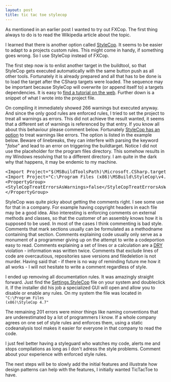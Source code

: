 ```yaml
---
layout: post
title: tic tac toe stylecop
---
```


As mentioned in an earlier post I wanted to try out FXCop. The first thing always to do is to read the Wikipedia article about the topic.

I learned that there is another option called [StyleCop](http://stylecop.codeplex.com/). It seems to be easier to adapt to a projects custom rules. This might come in handy, if something goes wrong. So I use StyleCop instead of FXCop.

The first step now is to enlist another target in the buildtool, so that StyleCop gets executed automatically with the same button push as all other tools. Fortunately it is already prepared and all that has to be done is to load the target after the CSharp targets were loaded. The sequence may be important because StyleCop will overwrite (or append itself to) a targets dependencies. It is easy to [find a tutorial on the web](https://www.google.de/#q=Import+Project+%22ProgramFiles%22+MSBuild+Microsoft+StyleCop+targets). Further down is a snippet of what I wrote into the project file.

On compiling it immediately showed 266 warnings but executed anyway. And since the only good rules are enforced rules, I tried to set the project to treat all warnings as errors. This did not achieve the result wanted, it seems that a different set of warnings is referenced by that entry. If you know all about this behaviour please comment below. Fortunately [StyleCop has an option](https://www.google.de/#q=%22StyleCopTreatErrorsAsWarnings%22) to treat warnings like errors. The option is listed in the example below. Beware of linebreaks, they can interfere with parsing the keyword "*false*" and lead to an error on triggering the buildtarget. Notice I did not use the placeholder for the program files directory. This somehow results in my Windows resolving that to a different directory. I am quite in the dark why that happens, it may be endemic to my machine.
<pre>&lt;Import Project="$(MSBuildToolsPath)\Microsoft.CSharp.targets" /&gt;
&lt;Import Project="C:\Program Files (x86)\MSBuild\StyleCop\v4.7\StyleCop.targets" /&gt;
&lt;PropertyGroup&gt;
&lt;StyleCopTreatErrorsAsWarnings&gt;false&lt;/StyleCopTreatErrorsAsWarnings&gt;
&lt;/PropertyGroup&gt;</pre>
StyleCop was quite picky about getting the comments right. I see some use for that in a company. For example having copyright headers in each file may be a good idea. Also interesting is enforcing comments on external methods and classes, so that the customer of an assembly knows how it is supposed to be used. In most of the cases I think commenting is bad style. Comments that mark sections usually can be formulated as a methodname containing that section. Comments explaining code usually only serve as a monument of a programmer giving up on the attempt to write a codeportion easy to read. Comments explaining a set of lines or a calculation are a [DRY](http://en.wikipedia.org/wiki/Don%27t_repeat_yourself) violation - information was written twice. Comments that exclude lines of code are overcautious, repositories save versions and filedeletion is not murder. Having said that - if there is no way of reminding future me how it all works - I will not hesitate to write a comment regardless of style.

I ended up removing all documentation rules. It was amazingly straight forward. Just find the [Settings.StyleCop](https://www.google.de/#q=%22Settings.StyleCop%22) file on your system and doubleclick it. If the installer did his job a specialized GUI will open and allow you to disable or enable any rules. On my system the file was located in <code>"C:\Program Files (x86)\StyleCop 4.7"</code>

The remaining 201 errors were minor things like naming conventions that are underestimated by a lot of programmers I know. If a whole company agrees on one set of style rules and enforces them, using a static codeanalysis tool makes it easier for everyone in that company to read the code.

I just feel better having a styleguard who watches my code, alerts me and stops compilations as long as I don't adress the style problems. Comment about your experience with enforced style rules.

The next steps will be to slowly add the initial features and illustrate how design patterns can help with the features, I initially wanted TicTacToe to have.
